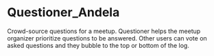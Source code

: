 # Questioner_Andela
Crowd-source questions for a meetup. Questioner helps the meetup organizer prioritize questions to be answered. Other users can vote on asked questions and they bubble to the top or bottom of the log.
